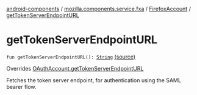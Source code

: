 [android-components](../../index.md) / [mozilla.components.service.fxa](../index.md) / [FirefoxAccount](index.md) / [getTokenServerEndpointURL](./get-token-server-endpoint-u-r-l.md)

# getTokenServerEndpointURL

`fun getTokenServerEndpointURL(): `[`String`](https://kotlinlang.org/api/latest/jvm/stdlib/kotlin/-string/index.html) [(source)](https://github.com/mozilla-mobile/android-components/blob/master/components/service/firefox-accounts/src/main/java/mozilla/components/service/fxa/FirefoxAccount.kt#L158)

Overrides [OAuthAccount.getTokenServerEndpointURL](../../mozilla.components.concept.sync/-o-auth-account/get-token-server-endpoint-u-r-l.md)

Fetches the token server endpoint, for authentication using the SAML bearer flow.

